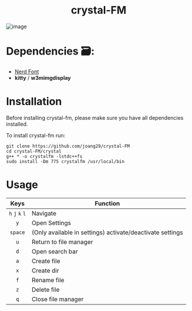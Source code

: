 <h1 align=center>crystal-FM</h1>

![image](https://github.com/joang29/crystal/assets/85022759/444826d8-cfba-406e-b507-f52b53d1f32c)

# Dependencies 🗃:
- [Nerd Font](https://github.com/ryanoasis/nerd-fonts/tree/master/patched-fonts/Iosevka)
- **kitty** / **w3mimgdisplay** 

# Installation
Before installing crystal-fm, please make sure you have all dependencies installed.

To install crystal-fm run:
```
git clone https://github.com/joang29/crystal-FM
cd crystal-FM/crystal
g++ * -o crystalfm -lstdc++fs
sudo install -Dm 775 crystalfm /usr/local/bin
```

# Usage
|               Keys               | Function                                                  |
|:--------------------------------:|-----------------------------------------------------------|
|          `h` `j` `k` `l`         | Navigate                                                  |
|                `y`               | Open Settings                                             |
|              `space`             | (Only available in settings) activate/deactivate settings |
|                `u`               | Return to file manager                                    |
|                `d`               | Open search bar                                           |
|                `a`               | Create file                                               |
|                `x`               | Create dir                                                |
|                `f`               | Rename file                                               |
|                `z`               | Delete file                                               |
|                `q`               | Close file manager                                        |
